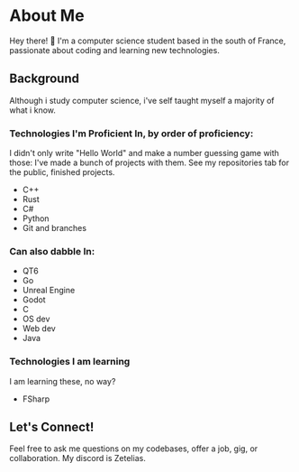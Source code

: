 # About Me

Hey there! 👋 I'm a computer science student based in the south of France, passionate about coding and learning new technologies.

## Background

Although i study computer science, i've self taught myself a majority of what i know.

### Technologies I'm Proficient In, by order of proficiency:
I didn't only write "Hello World" and make a number guessing game with those: I've made a bunch of projects with them. See my repositories tab for the public, finished projects.
- C++
- Rust
- C#
- Python
- Git and branches

### Can also dabble In:
- QT6
- Go
- Unreal Engine
- Godot
- C
- OS dev
- Web dev
- Java

### Technologies I am learning
I am learning these, no way?
- FSharp

## Let's Connect!

Feel free to ask me questions on my codebases, offer a job, gig, or collaboration. My discord is Zetelias.
